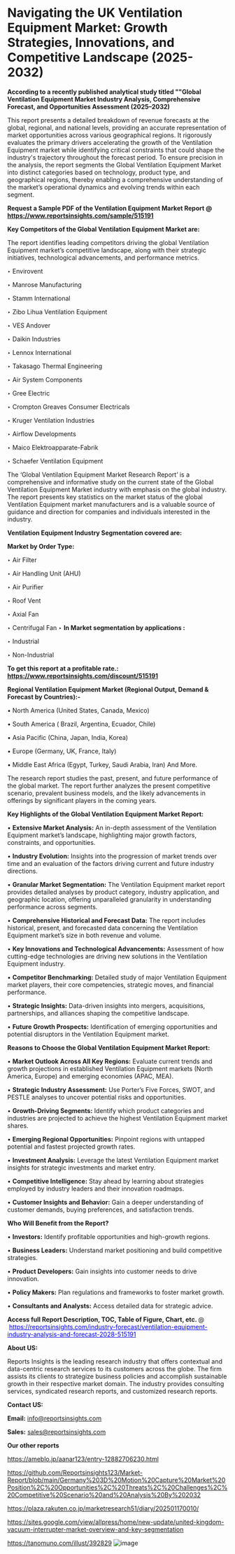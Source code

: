 # Navigating the UK Ventilation Equipment Market: Growth Strategies, Innovations, and Competitive Landscape (2025-2032)

<strong>According to a recently published analytical study titled ""Global Ventilation Equipment Market Industry Analysis, Comprehensive Forecast, and Opportunities Assessment (2025–2032)</strong>

This report presents a detailed breakdown of revenue forecasts at the global, regional, and national levels, providing an accurate representation of market opportunities across various geographical regions. It rigorously evaluates the primary drivers accelerating the growth of the Ventilation Equipment market while identifying critical constraints that could shape the industry's trajectory throughout the forecast period. To ensure precision in the analysis, the report segments the Global Ventilation Equipment Market into distinct categories based on technology, product type, and geographical regions, thereby enabling a comprehensive understanding of the market’s operational dynamics and evolving trends within each segment.

<strong>Request a Sample PDF of the Ventilation Equipment Market Report </strong><strong>@<a href=https://www.reportsinsights.com/sample/515191 style=color:#0000ff;> https://www.reportsinsights.com/sample/515191</a></strong></font>

<strong>Key Competitors of the Global Ventilation Equipment Market are:</strong>

The report identifies leading competitors driving the global Ventilation Equipment market’s competitive landscape, along with their strategic initiatives, technological advancements, and performance metrics.

‣ Envirovent

‣ Manrose Manufacturing

‣ Stamm International

‣ Zibo Lihua Ventilation Equipment

‣ VES Andover

‣ Daikin Industries

‣ Lennox International

‣ Takasago Thermal Engineering

‣ Air System Components

‣ Gree Electric

‣ Crompton Greaves Consumer Electricals

‣ Kruger Ventilation Industries

‣ Airflow Developments

‣ Maico Elektroapparate-Fabrik

‣ Schaefer Ventilation Equipment

The ‘Global Ventilation Equipment Market Research Report’ is a comprehensive and informative study on the current state of the Global Ventilation Equipment Market industry with emphasis on the global industry. The report presents key statistics on the market status of the global Ventilation Equipment market manufacturers and is a valuable source of guidance and direction for companies and individuals interested in the industry.

<strong>Ventilation Equipment Industry Segmentation covered are:</strong>

<strong>Market by Order Type: </strong>

‣ Air Filter

‣ Air Handling Unit (AHU)

‣ Air Purifier

‣ Roof Vent

‣ Axial Fan

‣ Centrifugal Fan
‣ 
<strong>In Market segmentation by applications :</strong>

‣ Industrial

‣ Non-Industrial

<strong>To get this report at a profitable rate.: <a href=https://www.reportsinsights.com/discount/515191 style=color:#0000ff;>https://www.reportsinsights.com/discount/515191</a></strong></font>

<strong>Regional Ventilation Equipment Market (Regional Output, Demand &amp; Forecast by Countries):-</strong>

• North America (United States, Canada, Mexico)

• South America ( Brazil, Argentina, Ecuador, Chile)

• Asia Pacific (China, Japan, India, Korea)

• Europe (Germany, UK, France, Italy)

• Middle East Africa (Egypt, Turkey, Saudi Arabia, Iran) And More.

The research report studies the past, present, and future performance of the global market. The report further analyzes the present competitive scenario, prevalent business models, and the likely advancements in offerings by significant players in the coming years.

<strong>Key Highlights of the Global Ventilation Equipment Market Report:</strong>

• <strong>Extensive Market Analysis:</strong> An in-depth assessment of the Ventilation Equipment market’s landscape, highlighting major growth factors, constraints, and opportunities.

• <strong>Industry Evolution:</strong> Insights into the progression of market trends over time and an evaluation of the factors driving current and future industry directions.

• <strong>Granular Market Segmentation:</strong> The Ventilation Equipment market report provides detailed analyses by product category, industry application, and geographic location, offering unparalleled granularity in understanding performance across segments.

• <strong>Comprehensive Historical and Forecast Data:</strong> The report includes historical, present, and forecasted data concerning the Ventilation Equipment market’s size in both revenue and volume.

• <strong>Key Innovations and Technological Advancements:</strong> Assessment of how cutting-edge technologies are driving new solutions in the Ventilation Equipment industry.

• <strong>Competitor Benchmarking:</strong> Detailed study of major Ventilation Equipment market players, their core competencies, strategic moves, and financial performance.

• <strong>Strategic Insights:</strong> Data-driven insights into mergers, acquisitions, partnerships, and alliances shaping the competitive landscape.

• <strong>Future Growth Prospects:</strong> Identification of emerging opportunities and potential disruptors in the Ventilation Equipment market.

<strong>Reasons to Choose the Global Ventilation Equipment Market Report:</strong>

• <strong>Market Outlook Across All Key Regions:</strong> Evaluate current trends and growth projections in established Ventilation Equipment markets (North America, Europe) and emerging economies (APAC, MEA).

• <strong>Strategic Industry Assessment:</strong> Use Porter’s Five Forces, SWOT, and PESTLE analyses to uncover potential risks and opportunities.

• <strong>Growth-Driving Segments:</strong> Identify which product categories and industries are projected to achieve the highest Ventilation Equipment market shares.

• <strong>Emerging Regional Opportunities:</strong> Pinpoint regions with untapped potential and fastest projected growth rates.

• <strong>Investment Analysis:</strong> Leverage the latest Ventilation Equipment market insights for strategic investments and market entry.

• <strong>Competitive Intelligence:</strong> Stay ahead by learning about strategies employed by industry leaders and their innovation roadmaps.

• <strong>Customer Insights and Behavior:</strong> Gain a deeper understanding of customer demands, buying preferences, and satisfaction trends.

<strong>Who Will Benefit from the Report?</strong>

• <strong>Investors:</strong> Identify profitable opportunities and high-growth regions.

• <strong>Business Leaders:</strong> Understand market positioning and build competitive strategies.

• <strong>Product Developers:</strong> Gain insights into customer needs to drive innovation.

• <strong>Policy Makers:</strong> Plan regulations and frameworks to foster market growth.

• <strong>Consultants and Analysts:</strong> Access detailed data for strategic advice.
</ul>
<strong>Access full Report Description, TOC, Table of Figure, Chart, etc. </strong>@  <a href=https://reportsinsights.com/industry-forecast/ventilation-equipment-industry-analysis-and-forecast-2028-515191 style=color:#0000ff;>https://reportsinsights.com/industry-forecast/ventilation-equipment-industry-analysis-and-forecast-2028-515191</a></font>

<strong><strong>About US</strong>:</strong>

Reports Insights is the leading research industry that offers contextual and data-centric research services to its customers across the globe. The firm assists its clients to strategize business policies and accomplish sustainable growth in their respective market domain. The industry provides consulting services, syndicated research reports, and customized research reports.

<strong>Contact US:</strong>

<p class=""""><b>Email:</b> <a href=mailto:info@reportsinsights.com>info@reportsinsights.com</a></p>
<p class=""""><b>Sales:</b> <a href=mailto:sales@reportsinsights.com>sales@reportsinsights.com</a></p>

<strong>Our other reports</strong>

<a href=https://ameblo.jp/aanar123/entry-12882706230.html>https://ameblo.jp/aanar123/entry-12882706230.html</a>

<a href=https://github.com/Reportsinsights123/Market-Report/blob/main/Germany%203D%20Motion%20Capture%20Market%20Position%2C%20Opportunities%2C%20Threats%2C%20Challenges%2C%20Competitive%20Scenario%20and%20Analysis%20By%202032>https://github.com/Reportsinsights123/Market-Report/blob/main/Germany%203D%20Motion%20Capture%20Market%20Position%2C%20Opportunities%2C%20Threats%2C%20Challenges%2C%20Competitive%20Scenario%20and%20Analysis%20By%202032</a>

<a href=https://plaza.rakuten.co.jp/marketresearch51/diary/202501170010/>https://plaza.rakuten.co.jp/marketresearch51/diary/202501170010/</a>

<a href=https://sites.google.com/view/allpress/home/new-update/united-kingdom-vacuum-interrupter-market-overview-and-key-segmentation>https://sites.google.com/view/allpress/home/new-update/united-kingdom-vacuum-interrupter-market-overview-and-key-segmentation</a>

<a href=https://tanomuno.com/illust/392829>https://tanomuno.com/illust/392829</a>
![image](https://github.com/user-attachments/assets/b30ad53f-b542-4c22-b947-ac94a0820d1d)
